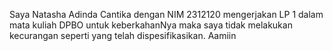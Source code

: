 Saya Natasha Adinda Cantika dengan NIM 2312120
mengerjakan LP 1 dalam mata kuliah DPBO
untuk keberkahanNya maka saya tidak melakukan kecurangan
seperti yang telah dispesifikasikan. Aamiin
